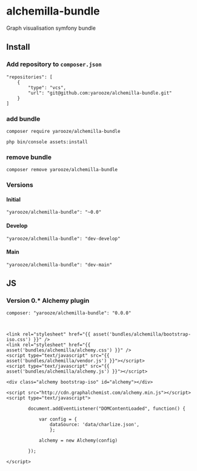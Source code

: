 # alchemilla-bundle
Graph visualisation symfony bundle


## Install

### Add repository to `composer.json`


    "repositories": [
        {
            "type": "vcs",
            "url": "git@github.com:yarooze/alchemilla-bundle.git"
        }
    ]

### add bundle

    composer require yarooze/alchemilla-bundle
    
    php bin/console assets:install

### remove bundle

    composer remove yarooze/alchemilla-bundle

### Versions
#### Initial
    "yarooze/alchemilla-bundle": "~0.0"

#### Develop
    "yarooze/alchemilla-bundle": "dev-develop"

#### Main
    "yarooze/alchemilla-bundle": "dev-main"

## JS

### Version 0.* Alchemy plugin
    composer: "yarooze/alchemilla-bundle": "0.0.0"



    <link rel="stylesheet" href="{{ asset('bundles/alchemilla/bootstrap-iso.css') }}" />
    <link rel="stylesheet" href="{{ asset('bundles/alchemilla/alchemy.css') }}" />
    <script type="text/javascript" src="{{ asset('bundles/alchemilla/vendor.js') }}"></script>
    <script type="text/javascript" src="{{ asset('bundles/alchemilla/alchemy.js') }}"></script>

    <div class="alchemy bootstrap-iso" id="alchemy"></div>
    
    <script src="http://cdn.graphalchemist.com/alchemy.min.js"></script>
    <script type="text/javascript">

            document.addEventListener("DOMContentLoaded", function() {

                var config = {
                    dataSource: 'data/charlize.json',
                    };
        
                alchemy = new Alchemy(config)

            });

    </script>





